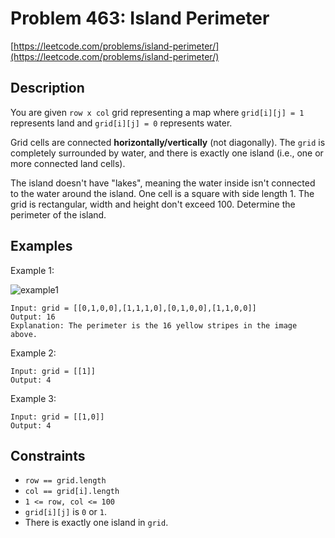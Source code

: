 # Problem 463: Island Perimeter

[https://leetcode.com/problems/island-perimeter/](https://leetcode.com/problems/island-perimeter/)

## Description

You are given `row x col` grid representing a map where `grid[i][j] = 1` represents land and `grid[i][j] = 0` represents water.

Grid cells are connected **horizontally/vertically** (not diagonally). The `grid` is completely surrounded by water, and there is exactly one island (i.e., one or more connected land cells).

The island doesn't have "lakes", meaning the water inside isn't connected to the water around the island. One cell is a square with side length 1. The grid is rectangular, width and height don't exceed 100. Determine the perimeter of the island.



## Examples

Example 1:

![example1](https://assets.leetcode.com/uploads/2018/10/12/island.png)
```
Input: grid = [[0,1,0,0],[1,1,1,0],[0,1,0,0],[1,1,0,0]]
Output: 16
Explanation: The perimeter is the 16 yellow stripes in the image above.
```

Example 2:
```
Input: grid = [[1]]
Output: 4
```

Example 3:
```
Input: grid = [[1,0]]
Output: 4
```

## Constraints

- `row == grid.length`
- `col == grid[i].length`
- `1 <= row, col <= 100`
- `grid[i][j]` is `0` or `1`.
- There is exactly one island in `grid`.